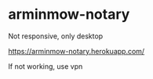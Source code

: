 # arminmow-notary

Not responsive, only desktop

https://arminmow-notary.herokuapp.com/

If not working, use vpn
